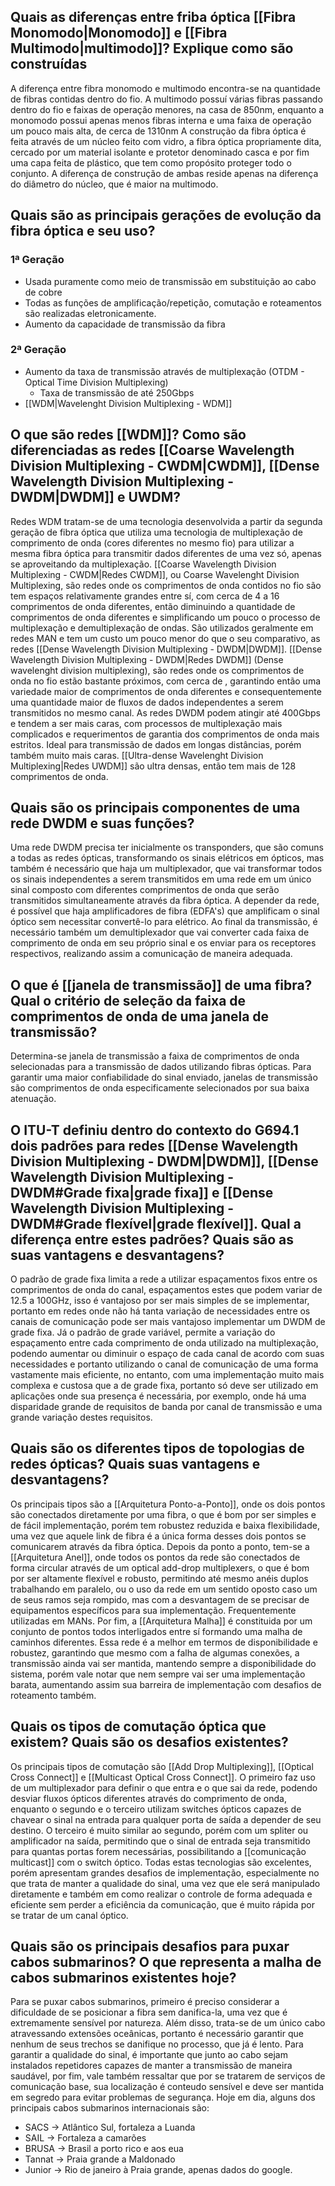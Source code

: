 ## Quais as diferenças entre friba óptica [[Fibra Monomodo|Monomodo]] e [[Fibra Multimodo|multimodo]]? Explique como são construídas

A diferença entre fibra monomodo e multimodo encontra-se na quantidade de fibras contidas dentro do fio. A multimodo possuí várias fibras passando dentro do fio e faixas de operação menores, na casa de 850nm, enquanto a monomodo possui apenas menos fibras interna e uma faixa de operação um pouco mais alta, de cerca de 1310nm
A construção da fibra óptica é feita através de um núcleo feito com vidro, a fibra óptica propriamente dita, cercado por um material isolante e protetor denominado casca e por fim uma capa feita de plástico, que tem como propósito proteger todo o conjunto. A diferença de construção de ambas reside apenas na diferença do diâmetro do núcleo, que é maior na multimodo.

## Quais são as principais gerações de evolução da fibra óptica e seu uso?

### 1ª Geração
- Usada puramente como meio de transmissão em substituição ao cabo de cobre
- Todas as funções de amplificação/repetição, comutação e roteamentos são realizadas eletronicamente.
- Aumento da capacidade de transmissão da fibra

### 2ª Geração
- Aumento da taxa de transmissão através de multiplexação (OTDM - Optical Time Division Multiplexing)
	- Taxa de transmissão de até 250Gbps
- [[WDM|Wavelenght Division Multiplexing - WDM]]

## O que são redes [[WDM]]? Como são diferenciadas as redes [[Coarse Wavelength Division Multiplexing - CWDM|CWDM]], [[Dense Wavelength Division Multiplexing - DWDM|DWDM]] e UWDM?

Redes WDM tratam-se de uma tecnologia desenvolvida a partir da segunda geração de fibra óptica que utiliza uma tecnologia de multiplexação de comprimento de onda (cores diferentes no mesmo fio) para utilizar a mesma fibra óptica para transmitir dados diferentes de uma vez só, apenas se aproveitando da multiplexação.
[[Coarse Wavelength Division Multiplexing - CWDM|Redes CWDM]], ou Coarse Wavelenght Division Multiplexing, são redes onde os comprimentos de onda contidos no fio são tem espaços relativamente grandes entre sí, com cerca de 4 a 16 comprimentos de onda diferentes, então diminuindo a quantidade de comprimentos de onda diferentes e simplificando um pouco o processo de multiplexação e demultiplexação de ondas. São utilizados geralmente em redes MAN e tem um custo um pouco menor do que o seu comparativo, as redes [[Dense Wavelength Division Multiplexing - DWDM|DWDM]].
[[Dense Wavelength Division Multiplexing - DWDM|Redes DWDM]] (Dense wavelenght division multiplexing), são redes onde os comprimentos de onda no fio estão bastante próximos, com cerca de , garantindo então uma variedade maior de comprimentos de onda diferentes e consequentemente uma quantidade maior de fluxos de dados independentes a serem transmitidos no mesmo canal. As redes DWDM podem atingir até 400Gbps e tendem a ser mais caras, com processos de multiplexação mais complicados e requerimentos de garantia dos comprimentos de onda mais estritos. Ideal para transmissão de dados em longas distâncias, porém também muito mais caras.
[[Ultra-dense Wavelenght Division Multiplexing|Redes UWDM]] são ultra densas, então tem mais de 128 comprimentos de onda.

## Quais são os principais componentes de uma rede DWDM e suas funções?

Uma rede DWDM precisa ter inicialmente os transponders, que são comuns a todas as redes ópticas, transformando os sinais elétricos em ópticos, mas também é necessário que haja um multiplexador, que vai transformar todos os sinais independentes a serem transmitidos em uma rede em um único sinal composto com diferentes comprimentos de onda que serão transmitidos simultaneamente através da fibra óptica. A depender da rede, é possível que haja amplificadores de fibra (EDFA's) que amplificam o sinal óptico sem necessitar convertê-lo para elétrico. Ao final da transmissão, é necessário também um demultiplexador que vai converter cada faixa de comprimento de onda em seu próprio sinal e os enviar para os receptores respectivos, realizando assim a comunicação de maneira adequada.

## O que é [[janela de transmissão]] de uma fibra? Qual o critério de seleção da faixa de comprimentos de onda de uma janela de transmissão?

Determina-se janela de transmissão a faixa de comprimentos de onda selecionadas para a transmissão de dados utilizando fibras ópticas. Para garantir uma maior confiabilidade do sinal enviado, janelas de transmissão são comprimentos de onda especificamente selecionados por sua baixa atenuação.

## O ITU-T definiu dentro do contexto do G694.1 dois padrões para redes [[Dense Wavelength Division Multiplexing - DWDM|DWDM]], [[Dense Wavelength Division Multiplexing - DWDM#Grade fixa|grade fixa]] e [[Dense Wavelength Division Multiplexing - DWDM#Grade flexível|grade flexível]]. Qual a diferença entre estes padrões? Quais são as suas vantagens e desvantagens?

O padrão de grade fixa limita a rede a utilizar espaçamentos fixos entre os comprimentos de onda do canal, espaçamentos estes que podem variar de 12.5 a 100GHz, isso é vantajoso por ser mais simples de se implementar, portanto em redes onde não há tanta variação de necessidades entre os canais de comunicação pode ser mais vantajoso implementar um DWDM de grade fixa. Já o padrão de grade variável, permite a variação do espaçamento entre cada comprimento de onda utilizado na multiplexação, podendo aumentar ou diminuir o espaço de cada canal de acordo com suas necessidades e portanto utilizando o canal de comunicação de uma forma vastamente mais eficiente, no entanto, com uma implementação muito mais complexa e custosa que a de grade fixa, portanto só deve ser utilizado em aplicações onde sua presença é necessária, por exemplo, onde há uma disparidade grande de requisitos de banda por canal de transmissão e uma grande variação destes requisitos.

## Quais são os diferentes tipos de topologias de redes ópticas? Quais suas vantagens e desvantagens?

Os principais tipos são a [[Arquitetura Ponto-a-Ponto]], onde os dois pontos são conectados diretamente por uma fibra, o que é bom por ser simples e de fácil implementação, porém tem robustez reduzida e baixa flexibilidade, uma vez que aquele link de fibra é a única forma desses dois pontos se comunicarem através da fibra óptica. Depois da ponto a ponto, tem-se a [[Arquitetura Anel]], onde todos os pontos da rede são conectados de forma circular através de um optical add-drop multiplexers, o que é bom por ser altamente flexível e robusto, permitindo até mesmo anéis duplos trabalhando em paralelo, ou o uso da rede em um sentido oposto caso um de seus ramos seja rompido, mas com a desvantagem de se precisar de equipamentos específicos para sua implementação. Frequentemente utilizadas em MANs. Por fim, a [[Arquitetura Malha]] é constituida por um conjunto de pontos todos interligados entre sí formando uma malha de caminhos diferentes. Essa rede é a melhor em termos de disponibilidade e robustez, garantindo que mesmo com a falha de algumas conexões, a transmissão ainda vai ser mantida, mantendo sempre a disponibilidade do sistema, porém vale notar que nem sempre vai ser uma implementação barata, aumentando assim sua barreira de implementação com desafios de roteamento também.

## Quais os tipos de comutação óptica que existem? Quais são os desafios existentes?

Os principais tipos de comutação são [[Add Drop Multiplexing]], [[Optical Cross Connect]] e [[Multicast Optical Cross Connect]]. O primeiro faz uso de um multiplexador para definir o que entra e o que sai da rede, podendo desviar fluxos ópticos diferentes através do comprimento de onda, enquanto o segundo e o terceiro utilizam switches ópticos capazes de chavear o sinal na entrada para qualquer porta de saída a depender de seu destino. O terceiro é muito similar ao segundo, porém com um spliter ou amplificador na saída, permitindo que o sinal de entrada seja transmitido para quantas portas forem necessárias, possibilitando a [[comunicação multicast]] com o switch óptico. Todas estas tecnologias são excelentes, porém apresentam grandes desafios de implementação, especialmente no que trata de manter a qualidade do sinal, uma vez que ele será manipulado diretamente e também em como realizar o controle de forma adequada e eficiente sem perder a eficiência da comunicação, que é muito rápida por se tratar de um canal óptico.

## Quais são os principais desafios para puxar cabos submarinos? O que representa a malha de cabos submarinos existentes hoje?

Para se puxar cabos submarinos, primeiro é preciso considerar a dificuldade de se posicionar a fibra sem danifica-la, uma vez que é extremamente sensível por natureza. Além disso, trata-se de um único cabo atravessando extensões oceânicas, portanto é necessário garantir que nenhum de seus trechos se danifique no processo, que já é lento. Para garantir a qualidade do sinal, é importante que junto ao cabo sejam instalados repetidores capazes de manter a transmissão de maneira saudável, por fim, vale também ressaltar que por se tratarem de serviços de comunicação base, sua localização é conteudo sensível e deve ser mantida em segredo para evitar problemas de segurança. Hoje em dia, alguns dos principais cabos submarinos internacionais são:
- SACS -> Atlântico Sul, fortaleza a Luanda
- SAIL -> Fortaleza a camarões
- BRUSA -> Brasil a porto rico e aos eua
- Tannat -> Praia grande a Maldonado
- Junior -> Rio de janeiro à Praia grande, apenas dados do google.

